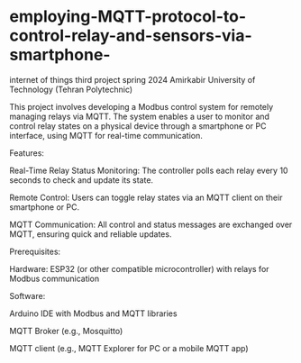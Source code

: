 # employing-MQTT-protocol-to-control-relay-and-sensors-via-smartphone-
internet of things third project spring 2024 Amirkabir University of Technology (Tehran Polytechnic)

This project involves developing a Modbus control system for remotely managing relays via MQTT. The system enables a user to monitor and control relay states on a physical device through a smartphone or PC interface, using MQTT for real-time communication.

Features:

Real-Time Relay Status Monitoring: The controller polls each relay every 10 seconds to check and update its state.

Remote Control: Users can toggle relay states via an MQTT client on their smartphone or PC.

MQTT Communication: All control and status messages are exchanged over MQTT, ensuring quick and reliable updates.

Prerequisites:

Hardware: ESP32 (or other compatible microcontroller) with relays for Modbus communication

Software:

Arduino IDE with Modbus and MQTT libraries

MQTT Broker (e.g., Mosquitto)

MQTT client (e.g., MQTT Explorer for PC or a mobile MQTT app)




